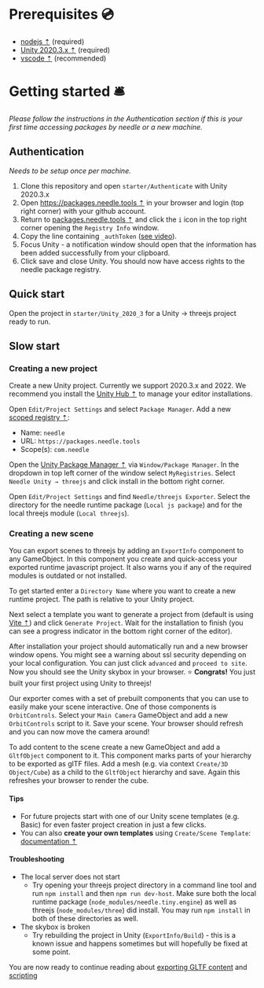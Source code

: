 # Prerequisites 💿
- [nodejs ⇡](https://nodejs.org/en/) (required)
- [Unity 2020.3.x ⇡](https://unity3d.com/get-unity/download) (required)
- [vscode ⇡](https://code.visualstudio.com/) (recommended)

# Getting started 🛎

*Please follow the instructions in the Authentication section if this is your first time accessing packages by needle or a new machine.*

## Authentication  

*Needs to be setup once per machine.*  

1) Clone this repository and open ``starter/Authenticate`` with Unity 2020.3.x
2) Open [https://packages.needle.tools ⇡](https://packages.needle.tools) in your browser and login (top right corner) with your github account. 
3) Return to [packages.needle.tools ⇡](packages.needle.tools) and click the ``i`` icon in the top right corner opening the ``Registry Info`` window.
4) Copy the line containing ``_authToken`` ([see video](https://user-images.githubusercontent.com/5083203/166433857-a0c9e29f-9413-4e10-a1a1-2029e3d3ab06.mp4)).   
7) Focus Unity - a notification window should open that the information has been added successfully from your clipboard.
8) Click save and close Unity. You should now have access rights to the needle package registry.

## Quick start
Open the project in ``starter/Unity_2020_3`` for a Unity → threejs project ready to run.

## Slow start

### Creating a new project

Create a new Unity project. Currently we support 2020.3.x and 2022. We recommend you install the [Unity Hub ⇡](https://docs.unity3d.com/hub/manual/index.html) to manage your editor installations.

Open ``Edit/Project Settings`` and select ``Package Manager``. Add a new [scoped registry ⇡](https://docs.unity3d.com/Manual/upm-scoped.html):
- Name: ``needle``
- URL: ``https://packages.needle.tools``
- Scope(s): ``com.needle``

Open the [Unity Package Manager ⇡](https://docs.unity3d.com/Manual/upm-ui.html) via ``Window/Package Manager``. In the dropdown in top left corner of the window select ``MyRegistries``. Select ``Needle Unity → threejs`` and click install in the bottom right corner.

Open ``Edit/Project Settings`` and find ``Needle/threejs Exporter``. Select the directory for the needle runtime package (``Local js package``) and for the local threejs module (``Local threejs``). 

### Creating a new scene

You can export scenes to threejs by adding an ``ExportInfo`` component to any GameObject. In this component you create and quick-access your exported runtime javascript project. It also warns you if any of the required modules is outdated or not installed.

To get started enter a ``Directory Name`` where you want to create a new runtime project. The path is relative to your Unity project.

Next select a template you want to generate a project from (default is using [Vite ⇡](https://vitejs.dev/)) and click ``Generate Project``. Wait for the installation to finish (you can see a progress indicator in the bottom right corner of the editor).

After installation your project should automatically run and a new browser window opens. You might see a warning about ssl security depending on your local configuration. You can just click ``advanced`` and ``proceed to site``. Now you should see the Unity skybox in your browser. ⭐ **Congrats!** You just built your first project using Unity to threejs!

Our exporter comes with a set of prebuilt components that you can use to easily make your scene interactive. One of those components is ``OrbitControls``. Select your ``Main Camera`` GameObject and add a new ``OrbitControls`` script to it. Save your scene. Your browser should refresh and you can now move the camera around!

To add content to the scene create a new GameObject and add a ``GltfObject`` component to it. This component marks parts of your hierarchy to be exported as glTF files. Add a mesh (e.g. via context ``Create/3D Object/Cube``) as a child to the ``GltfObject`` hierarchy and save. Again this refreshes your browser to render the cube.

#### **Tips**
- For future projects start with one of our Unity scene templates (e.g. Basic) for even faster project creation in just a few clicks.
- You can also **create your own templates** using ``Create/Scene Template``: [documentation ⇡](https://docs.unity3d.com/Manual/scene-templates.html)

#### **Troubleshooting**
- The local server does not start
    - Try opening your threejs project directory in a command line tool and run ``npm install`` and then ``npm run dev-host``. Make sure both the local runtime package (``node_modules/needle.tiny.engine``) as well as threejs (``node_modules/three``) did install. You may run ``npm install`` in both of these directories as well.
- The skybox is broken
    - Try rebuilding the project in Unity (``ExportInfo/Build``) - this is a known issue and happens sometimes but will hopefully be fixed at some point.


You are now ready to continue reading about [exporting GLTF content](./export.md) and [scripting](./scripting.md)
